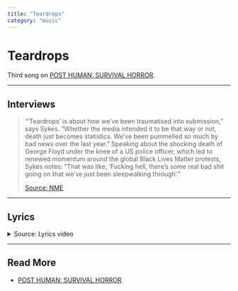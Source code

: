 ```yaml
---
title: "Teardrops"
category: "music"
---
```

# Teardrops

Third song on [POST HUMAN: SURVIVAL HORROR](ph-survival-horror).

***

## Interviews

> “‘Teardrops’ is about how we’ve been traumatised into submission,” says Sykes. 
“Whether the media intended it to be that way or not, death just becomes statistics. 
We’ve been pummelled so much by bad news over the last year.” Speaking about the shocking 
death of George Floyd under the knee of a US police officer, which led to renewed momentum 
around the global Black Lives Matter protests, Sykes notes: “That was like, ‘Fucking hell, 
there’s some real bad shit going on that we’ve just been sleepwalking through’.”
>
> [Source: NME](https://www.nme.com/big-reads/bring-me-the-horizon-cover-interview-2020-post-human-survival-horror-2804768)

***

## Lyrics

<details class="lyrics">
<summary>Source: Lyrics video</summary>

> [Intro: Oliver Sykes]
> Teardrops
>
> [Verse 1: Oliver Sykes]
> We hurt ourselves for fun
> Force-feed our fear until our hearts go numb
> Addicted to a lonely kind of love
> What I wanna know
>
> [Pre-Chorus: Oliver Sykes]
> Is how we got this stressed out, paranoid?
> Everything is going dark
> Nothing makes me sadder than my head
>
> [Chorus: Oliver Sykes]
> I'm running outta teardrops, let it hurt till it stops
> I can't keep my grip, I'm slipping away from me
> Oh, God, everything is so fucked, but I can't feel a thing
> The emptiness is heavier than you think
>
> [Verse 2: Oliver Sykes]
> I'm tripping on the edge
> High as a kite, I'm never coming down
> And if you hear me, guess you know how it feels
> To be alone
>
> [Pre-Chorus: Oliver Sykes]
> So how'd we get this stressed out, paranoid?
> Everything is going dark
> Nothing makes me sadder than my head
>
> [Chorus: Oliver Sykes]
> I'm running outta teardrops, let it hurt till it stops
> I can't keep my grip, I'm slipping away from me
> Oh, God, everything is so fucked, but I can't feel a thing
> The emptiness is heavier than you think
>
> [Bridge: Oliver Sykes]
> Suicidal, violent, tragic state of mind
> Lost my halo, now I'm my own anti-christ
> Suicidal, violent, tragic state of mind
> Lost my halo, now I'm my own anti-christ
>
> [Chorus: Oliver Sykes]
> I'm running outta teardrops, let it hurt till it stops
> I can't keep my grip, I'm slipping away from me
> Oh, God, everything is so fucked, but I can't feel a thing
> The emptiness is heavier than you think
> I'm running outta teardrops, let it hurt till it stops
> I can't keep my grip, I'm slipping away from me
> Oh, God, everything is so fucked, but I can't feel a thing
> The emptiness is heavier than you think
>
> [Outro: Oliver Sykes & Jordan Fish]
> Teardrops (Teardrops)
> Teardrops (Teardrops)
> I'm running outta teardrops (Teardrops)
> The emptiness is heavier than you think

</details>

***

## Read More

- [POST HUMAN: SURVIVAL HORROR](ph-survival-horror)